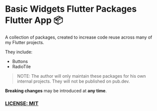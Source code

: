 # Basic Widgets Flutter Packages Flutter App 📦

A collection of packages, created to increase code reuse across many of my Flutter projects.

They include:

- Buttons
- RadioTile

> NOTE: The author will only maintain these packages for his own internal projects. They will not be published on pub.dev.

**Breaking changes** may be introduced at **any time**.

### [LICENSE: MIT](LICENSE.md)
